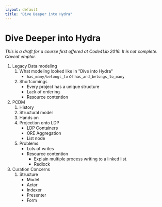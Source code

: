 ```yaml
---
layout: default
title: "Dive Deeper into Hydra"
---
```


# Dive Deeper into Hydra

_This is a draft for a course first offered at Code4Lib 2016. It is not complete. Caveat emptor._

1. Legacy Data modeling
   1. What modeling looked like in "Dive into Hydra"
      * `has_many/belongs_to` or `has_and_belongs_to_many`
   1. Shortcomings
      * Every project has a unique structure
      * Lack of ordering
      * Resource contention
1. PCDM
   1. History
   1. Structural model
   1. Hands on
   1. Projection onto LDP
      * LDP Containers
      * ORE Aggregation
      * List node
   1. Problems
      * Lots of writes
      * Resource contention
        * Explain multiple process writing to a linked list.
        * Redlock
1. Curation Concerns
   1. Structure
      * Model
      * Actor
      * Indexer
      * Presenter
      * Form

